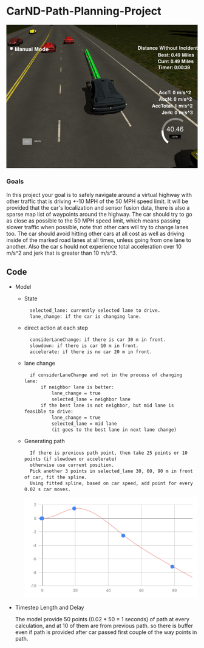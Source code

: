 # CarND-Path-Planning-Project


![MPC driving](pic/pic1.png)

### Goals
In this project your goal is to safely navigate around a virtual highway with 
other traffic that is driving +-10 MPH of the 50 MPH speed limit. It will 
be provided that the car's localization and sensor fusion data, there is also a 
sparse map list of waypoints around the highway. The car should try to go as 
close as possible to the 50 MPH speed limit, which means passing slower traffic 
when possible, note that other cars will try to change lanes too. The car should
 avoid hitting other cars at all cost as well as driving inside of the marked road 
 lanes at all times, unless going from one lane to another. Also the car s
 hould not experience total acceleration over 10 m/s^2 and jerk that is greater than 10 m/s^3.



## Code
* Model
    * State
      
            selected_lane: currently selected lane to drive.
            lane_change: if the car is changing lane.
    
    * direct action at each step
    
            considerLaneChange: if there is car 30 m in front.
            slowdown: if there is car 10 m in front.
            accelerate: if there is no car 20 m in front.
            
    * lane change
            
            if considerLaneChange and not in the process of changing lane:
                if neighbor lane is better: 
                    lane_change = true 
                    selected_lane = neighbor lane
                if the best lane is not neighbor, but mid lane is feasible to drive:
                    lane_change = true 
                    selected_lane = mid lane
                    (it goes to the best lane in next lane change)
                   
    * Generating path
    
            If there is previous path point, then take 25 points or 10 points (if slowdown or accelerate)
            otherwise use current position.
            Pick another 3 points in selected_lane 30, 60, 90 m in front of car, fit the spline.
            Using fitted spline, based on car speed, add point for every 0.02 s car moves.
            
        ![spline](pic/chart.png)
    


* Timestep Length and Delay
    
    The model provide 50 points (0.02 * 50 = 1 seconds) of path at every calculation, and at 10 of them are from
     previous path. so there is buffer even if path is provided after car passed first couple of the way points in path. 
      
    

  
